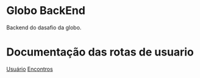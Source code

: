 # Globo BackEnd #

Backend do dasafio da globo.

# Documentação das rotas de usuario

[Usuário](https://github.com/AllanPatrickS/Desafio-FrontEnd-Storm-Globo/tree/main/back/wiki/meetings)
[Encontros](https://github.com/AllanPatrickS/Desafio-FrontEnd-Storm-Globo/tree/main/back/wiki/users)